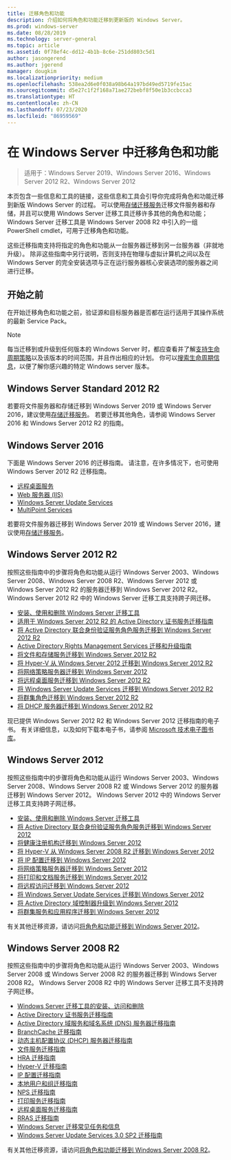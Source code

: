 ```yaml
---
title: 迁移角色和功能
description: 介绍如何将角色和功能迁移到更新版的 Windows Server。
ms.prod: windows-server
ms.date: 08/28/2019
ms.technology: server-general
ms.topic: article
ms.assetid: 0f78ef4c-dd12-4b1b-8c6e-251dd803c5d1
author: jasongerend
ms.author: jgerend
manager: dougkim
ms.localizationpriority: medium
ms.openlocfilehash: 538ea2d6e0f038a98b64a197bd49ed5719fe15ac
ms.sourcegitcommit: d5e27c1f2f168a71ae272bebf8f50e1b3ccbcca3
ms.translationtype: HT
ms.contentlocale: zh-CN
ms.lasthandoff: 07/23/2020
ms.locfileid: "86959569"
---
```

# <a name="migrating-roles-and-features-in-windows-server"></a>在 Windows Server 中迁移角色和功能

> 适用于：Windows Server 2019、Windows Server 2016、Windows Server 2012 R2、Windows Server 2012

本页包含一些信息和工具的链接，这些信息和工具会引导你完成将角色和功能迁移到新版 Windows Server 的过程。 可以使用[存储迁移服务](../storage/storage-migration-service/overview.md)迁移文件服务器和存储，并且可以使用 Windows Server 迁移工具迁移许多其他的角色和功能；Windows Server 迁移工具是 Windows Server 2008 R2 中引入的一组 PowerShell cmdlet，可用于迁移角色和功能。

这些迁移指南支持将指定的角色和功能从一台服务器迁移到另一台服务器（非就地升级）。 除非这些指南中另行说明，否则支持在物理与虚拟计算机之间以及在 Windows Server 的完全安装选项与正在运行服务器核心安装选项的服务器之间进行迁移。

## <a name="before-you-begin"></a>开始之前

在开始迁移角色和功能之前，验证源和目标服务器是否都在运行适用于其操作系统的最新 Service Pack。 

> [!NOTE]
> 每当迁移到或升级到任何版本的 Windows Server 时，都应查看并了解[支持生命周期策略](https://support.microsoft.com/lifecycle)以及该版本的时间范围，并且作出相应的计划。 你可以[搜索生命周期信息](https://support.microsoft.com/lifecycle)，以便了解你感兴趣的特定 Windows server 版本。

## <a name="windows-server-2019"></a>Windows Server Standard 2012 R2

若要将文件服务器和存储迁移到 Windows Server 2019 或 Windows Server 2016，建议使用[存储迁移服务](../storage/storage-migration-service/overview.md)。 若要迁移其他角色，请参阅 Windows Server 2016 和 Windows Server 2012 R2 的指南。

## <a name="windows-server-2016"></a>Windows Server 2016

下面是 Windows Server 2016 的迁移指南。 请注意，在许多情况下，也可使用 Windows Server 2012 R2 迁移指南。

- [远程桌面服务](../remote/remote-desktop-services/migrate-rds-role-services.md)
- [Web 服务器 (IIS)](https://www.iis.net/downloads/microsoft/web-deploy)
- [Windows Server Update Services](/previous-versions/windows/it-pro/windows-server-2012-R2-and-2012/hh852339(v=ws.11))
- [MultiPoint Services](../remote/multipoint-services/multipoint-services-migrate.md)

若要将文件服务器迁移到 Windows Server 2019 或 Windows Server 2016，建议使用[存储迁移服务](../storage/storage-migration-service/overview.md)。

## <a name="windows-server-2012-r2"></a>Windows Server 2012 R2

按照这些指南中的步骤将角色和功能从运行 Windows Server 2003、Windows Server 2008、Windows Server 2008 R2、Windows Server 2012 或 Windows Server 2012 R2 的服务器迁移到 Windows Server 2012 R2。 Windows Server 2012 R2 中的 Windows Server 迁移工具支持跨子网迁移。

- [安装、使用和删除 Windows Server 迁移工具](/previous-versions/windows/it-pro/windows-server-2012-R2-and-2012/jj134202(v=ws.11))
- [适用于 Windows Server 2012 R2 的 Active Directory 证书服务迁移指南](/previous-versions/windows/it-pro/windows-server-2012-R2-and-2012/dn486797(v=ws.11))
- [将 Active Directory 联合身份验证服务角色服务迁移到 Windows Server 2012 R2](/previous-versions/windows/it-pro/windows-server-2012-R2-and-2012/dn486815(v=ws.11))
- [Active Directory Rights Management Services 迁移和升级指南](/previous-versions/windows/it-pro/windows-server-2008-R2-and-2008/cc754277(v=ws.10))
- [将文件和存储服务迁移到 Windows Server 2012 R2](/previous-versions/windows/it-pro/windows-server-2012-R2-and-2012/dn479292(v=ws.11))
- [将 Hyper-V 从 Windows Server 2012 迁移到 Windows Server 2012 R2](/previous-versions/windows/it-pro/windows-server-2012-R2-and-2012/dn486799(v=ws.11))
- [将网络策略服务器迁移到 Windows Server 2012](/previous-versions/windows/it-pro/windows-server-2012-R2-and-2012/hh831652(v=ws.11))
- [将远程桌面服务迁移到 Windows Server 2012 R2](/previous-versions/windows/it-pro/windows-server-2012-R2-and-2012/dn479239(v=ws.11))
- [将 Windows Server Update Services 迁移到 Windows Server 2012 R2](/previous-versions/windows/it-pro/windows-server-2012-R2-and-2012/hh852339(v=ws.11))
- [将群集角色迁移到 Windows Server 2012 R2](/previous-versions/windows/it-pro/windows-server-2012-R2-and-2012/dn530779(v=ws.11))
- [将 DHCP 服务器迁移到 Windows Server 2012 R2](/previous-versions/windows/it-pro/windows-server-2012-R2-and-2012/dn495425(v=ws.11))

现已提供 Windows Server 2012 R2 和 Windows Server 2012 迁移指南的电子书。 有关详细信息，以及如何下载本电子书，请参阅 [Microsoft 技术电子图书库](https://social.technet.microsoft.com/wiki/contents/articles/11608.e-book-gallery-for-microsoft-technologies.aspx#MigrateRoles)。

## <a name="windows-server-2012"></a>Windows Server 2012

按照这些指南中的步骤将角色和功能从运行 Windows Server 2003、Windows Server 2008、Windows Server 2008 R2 或 Windows Server 2012 的服务器迁移到 Windows Server 2012。 Windows Server 2012 中的 Windows Server 迁移工具支持跨子网迁移。

- [安装、使用和删除 Windows Server 迁移工具](/previous-versions/windows/it-pro/windows-server-2012-R2-and-2012/jj134202(v=ws.11))
- [将 Active Directory 联合身份验证服务角色服务迁移到 Windows Server 2012](../identity/ad-fs/deployment/migrate-ad-fs-role-services-to-windows-server-2012.md)
- [将健康注册机构迁移到 Windows Server 2012](/previous-versions/windows/it-pro/windows-server-2012-R2-and-2012/hh831513(v=ws.11))
- [将 Hyper-V 从 Windows Server 2008 R2 迁移到 Windows Server 2012](/previous-versions/windows/it-pro/windows-server-2012-R2-and-2012/jj574113(v=ws.11))
- [将 IP 配置迁移到 Windows Server 2012](/previous-versions/windows/it-pro/windows-server-2012-R2-and-2012/jj574133(v=ws.11))
- [将网络策略服务器迁移到 Windows Server 2012](/previous-versions/windows/it-pro/windows-server-2012-R2-and-2012/hh831652(v=ws.11))
- [将打印和文档服务迁移到 Windows Server 2012](/previous-versions/windows/it-pro/windows-server-2012-R2-and-2012/jj134150(v=ws.11))
- [将远程访问迁移到 Windows Server 2012](/previous-versions/windows/it-pro/windows-server-2012-R2-and-2012/hh831423(v=ws.11))
- [将 Windows Server Update Services 迁移到 Windows Server 2012](/previous-versions/windows/it-pro/windows-server-2012-R2-and-2012/hh852339(v=ws.11))
- [将 Active Directory 域控制器升级到 Windows Server 2012](../identity/ad-ds/deploy/upgrade-domain-controllers-to-windows-server-2012-r2-and-windows-server-2012.md)
- [将群集服务和应用程序迁移到 Windows Server 2012](/previous-versions/windows/it-pro/windows-server-2012-R2-and-2012/dn486790(v=ws.11))
 

有关其他迁移资源，请访问[将角色和功能迁移到 Windows Server 2012](/previous-versions/windows/it-pro/windows-server-2012-R2-and-2012/jj134039(v=ws.11))。

## <a name="windows-server-2008-r2"></a>Windows Server 2008 R2

按照这些指南中的步骤将角色和功能从运行 Windows Server 2003、Windows Server 2008 或 Windows Server 2008 R2 的服务器迁移到 Windows Server 2008 R2。 Windows Server 2008 R2 中的 Windows Server 迁移工具不支持跨子网迁移。

- [Windows Server 迁移工具的安装、访问和删除](/previous-versions/windows/it-pro/windows-server-2008-R2-and-2008/dd379545(v=ws.10))
- [Active Directory 证书服务迁移指南](/previous-versions/windows/it-pro/windows-server-2008-R2-and-2008/ee126170(v=ws.10))
- [Active Directory 域服务和域名系统 (DNS) 服务器迁移指南](/previous-versions/windows/it-pro/windows-server-2008-R2-and-2008/dd379558(v=ws.10))
- [BranchCache 迁移指南](/previous-versions/windows/it-pro/windows-server-2008-R2-and-2008/dd548365(v=ws.10))
- [动态主机配置协议 (DHCP) 服务器迁移指南](/previous-versions/windows/it-pro/windows-server-2008-R2-and-2008/dd379535(v=ws.10))
- [文件服务迁移指南](/previous-versions/windows/it-pro/windows-server-2008-R2-and-2008/dd379487(v=ws.10))
- [HRA 迁移指南](/previous-versions/windows/it-pro/windows-server-2008-R2-and-2008/ee791829(v=ws.10))
- [Hyper-V 迁移指南](/previous-versions/windows/it-pro/windows-server-2008-R2-and-2008/ee849855(v=ws.10))
- [IP 配置迁移指南](/previous-versions/windows/it-pro/windows-server-2008-R2-and-2008/dd379537(v=ws.10))
- [本地用户和组迁移指南](/previous-versions/windows/it-pro/windows-server-2008-R2-and-2008/dd379531(v=ws.10))
- [NPS 迁移指南](/previous-versions/windows/it-pro/windows-server-2008-R2-and-2008/ee791849(v=ws.10))
- [打印服务迁移指南](/previous-versions/windows/it-pro/windows-server-2008-R2-and-2008/dd379488(v=ws.10))
- [远程桌面服务迁移指南](/previous-versions/windows/it-pro/windows-server-2008-R2-and-2008/ff849223(v=ws.10))
- [RRAS 迁移指南](/previous-versions/windows/it-pro/windows-server-2008-R2-and-2008/ee822825(v=ws.10))
- [Windows Server 迁移常见任务和信息](/previous-versions/windows/it-pro/windows-server-2008-R2-and-2008/ff400258(v=ws.10))
- [Windows Server Update Services 3.0 SP2 迁移指南](/previous-versions/windows/it-pro/windows-server-2008-R2-and-2008/ee822826(v=ws.10))
 
有关其他迁移资源，请访问[将角色和功能迁移到 Windows Server 2008 R2](/previous-versions/windows/it-pro/windows-server-2008-R2-and-2008/dd365353(v=ws.10))。
